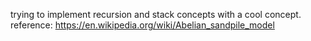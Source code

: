 trying to implement recursion and stack concepts with a cool concept. <br>
reference: https://en.wikipedia.org/wiki/Abelian_sandpile_model <br>

